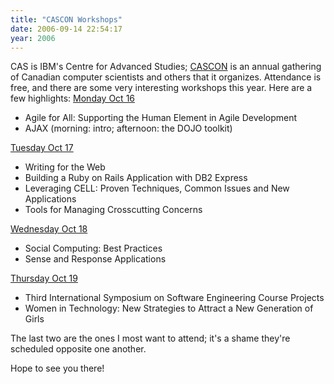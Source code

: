 ```yaml
---
title: "CASCON Workshops"
date: 2006-09-14 22:54:17
year: 2006
---
```

CAS is IBM's Centre for Advanced Studies; <a href="https://www-927.ibm.com/ibm/cas/cascon_main/index.shtml">CASCON</a> is an annual gathering of Canadian computer scientists and others that it organizes.  Attendance is free, and there are some very interesting workshops this year.  Here are a few highlights:
<a href="https://www-927.ibm.com/ibm/cas/cascon/workshops/mon.shtml">Monday Oct 16</a>
<ul>
  <li>Agile for All: Supporting the Human Element in Agile Development</li>
  <li>AJAX (morning: intro; afternoon: the DOJO toolkit)</li>
</ul>
<a href="https://www-927.ibm.com/ibm/cas/cascon/workshops/tue.shtml">Tuesday Oct 17</a>
<ul>
  <li>Writing for the Web</li>
  <li>Building a Ruby on Rails Application with DB2 Express</li>
  <li>Leveraging CELL: Proven Techniques, Common Issues and New Applications</li>
  <li>Tools for Managing Crosscutting Concerns</li>
</ul>
<a href="https://www-927.ibm.com/ibm/cas/cascon/workshops/wed.shtml">Wednesday Oct 18</a>
<ul>
  <li>Social Computing: Best Practices</li>
  <li>Sense and Response Applications</li>
</ul>
<a href="https://www-927.ibm.com/ibm/cas/cascon/workshops/thu.shtml">Thursday Oct 19</a>
<ul>
  <li>Third International Symposium on Software Engineering Course Projects</li>
  <li>Women in Technology: New Strategies to Attract a New Generation of Girls</li>
</ul>
The last two are the ones I most want to attend; it's a shame they're scheduled opposite one another.

Hope to see you there!
